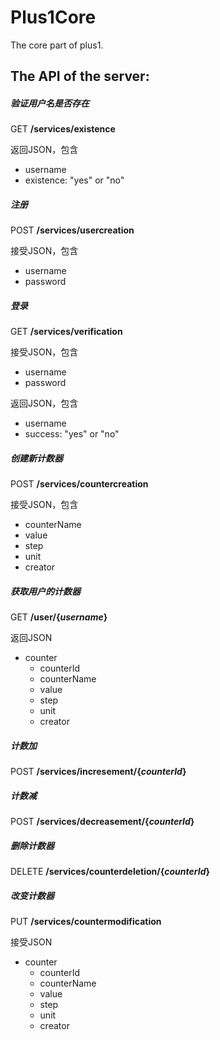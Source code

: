 # Plus1Core
The core part of plus1.
## The API of the server:
##### 验证用户名是否存在

GET **/services/existence**

返回JSON，包含

+ username
+ existence: "yes" or "no"

##### 注册

POST **/services/usercreation**

接受JSON，包含

+ username
+ password

##### 登录

GET **/services/verification**

接受JSON，包含

+ username
+ password

返回JSON，包含

+ username
+ success: "yes" or "no"

##### 创建新计数器

POST **/services/countercreation**

接受JSON，包含

+ counterName
+ value
+ step
+ unit
+ creator

##### 获取用户的计数器

GET **/user/{*username*}**

返回JSON

+ counter
  + counterId
  + counterName
  + value
  + step
  + unit
  + creator

##### 计数加

POST **/services/incresement/{*counterId*}**

##### 计数减

POST **/services/decreasement/{*counterId*}**

##### 删除计数器

DELETE **/services/counterdeletion/{*counterId*}**

##### 改变计数器

PUT **/services/countermodification**

接受JSON

+ counter
  + counterId
  + counterName
  + value
  + step
  + unit
  + creator